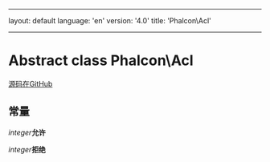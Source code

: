 * * *

layout: default language: 'en' version: '4.0' title: 'Phalcon\Acl'

* * *

# Abstract class **Phalcon\Acl**

<a href="https://github.com/phalcon/cphalcon/tree/v3.4.0/phalcon/acl.zep" class="btn btn-default btn-sm">源码在GitHub</a>

## 常量

*integer***允许**

*integer***拒绝**